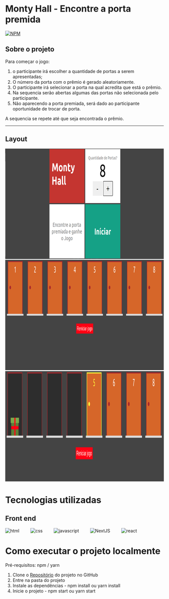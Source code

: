 # Monty Hall - Encontre a porta premida

[![NPM](https://img.shields.io/npm/l/react)](https://github.com/renatomak/projeto-sds3/blob/main/LICENSE)

## Sobre o projeto

Para começar o jogo:

1. o participante irá escolher a quantidade de portas a serem apresentadas;
2. O número da porta com o prêmio é gerado aleatoriamente.
3. O participante irá selecionar a porta na qual acredita que está o prêmio.
4. Na sequencia serão abertas algumas das portas não selecionada pelo participante.
5. Não aparecendo a porta premiada, será dado ao participante oportunidade de trocar de porta.

A sequencia se repete até que seja encontrada o prêmio. 

---


## Layout

<div  align="center">
  <img alt="layout" title="#layout Home" src="public/asserts/game.png" height="350"/>
  <img alt="layout" title="#layout Home" src="public/asserts/doors.png" height="350"/>
  <img alt="layout" title="#layout Home" src="public/asserts/door-gift.png" height="350" />
</div>

# Tecnologias utilizadas


## Front end

<img src="https://cdn.icon-icons.com/icons2/2415/PNG/512/html_original_wordmark_logo_icon_146478.png" alt="html" width="40" height="40" style="max-width:100%;" /> &nbsp; &nbsp; &nbsp; &nbsp;
<img src="https://cdn.icon-icons.com/icons2/2107/PNG/512/file_type_css_icon_130661.png" alt="css" width="40" height="40" style="max-width:100%;" /> &nbsp; &nbsp; &nbsp; &nbsp;
<img src="https://cdn.icon-icons.com/icons2/2108/PNG/512/javascript_icon_130900.png" alt="javascript" width="40" height="40" style="max-width:100%;" /> &nbsp; &nbsp; &nbsp; &nbsp;
<img src="https://upload.wikimedia.org/wikipedia/commons/thumb/8/8e/Nextjs-logo.svg/2560px-Nextjs-logo.svg.png" alt="NextJS" width="40" height="40" style="max-width:100%;" /> &nbsp; &nbsp; &nbsp; &nbsp;
<img src="https://cdn.icon-icons.com/icons2/2415/PNG/512/react_original_wordmark_logo_icon_146375.png" alt="react" width="40" height="40" style="max-width:100%;" /> &nbsp; &nbsp; &nbsp; &nbsp;


# Como executar o projeto localmente

Pré-requisitos:
npm / yarn


1. Clone o [Repositório](https://github.com/renatomak/monty-hall.git) do projeto no GitHub
2. Entre na pasta do projeto
3. Instale as dependências - npm install ou yarn install
4. Inicie o projeto - npm start ou yarn start
